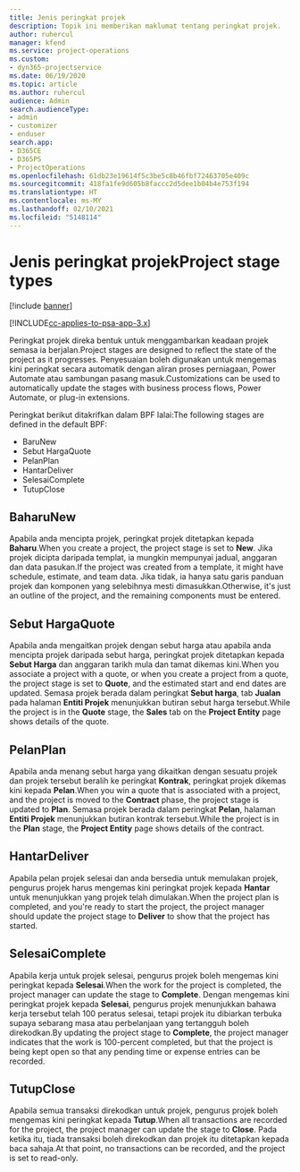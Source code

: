 ```yaml
---
title: Jenis peringkat projek
description: Topik ini memberikan maklumat tentang peringkat projek.
author: ruhercul
manager: kfend
ms.service: project-operations
ms.custom:
- dyn365-projectservice
ms.date: 06/19/2020
ms.topic: article
ms.author: ruhercul
audience: Admin
search.audienceType:
- admin
- customizer
- enduser
search.app:
- D365CE
- D365PS
- ProjectOperations
ms.openlocfilehash: 61db23e19614f5c3be5c8b46fbf72463705e409c
ms.sourcegitcommit: 418fa1fe9d605b8faccc2d5dee1b04b4e753f194
ms.translationtype: HT
ms.contentlocale: ms-MY
ms.lasthandoff: 02/10/2021
ms.locfileid: "5148114"
---
```

# <a name="project-stage-types"></a><span data-ttu-id="196a7-103">Jenis peringkat projek</span><span class="sxs-lookup"><span data-stu-id="196a7-103">Project stage types</span></span> 

[!include [banner](../includes/psa-now-project-operations.md)]

[!INCLUDE[cc-applies-to-psa-app-3.x](../includes/cc-applies-to-psa-app-3x.md)]

<span data-ttu-id="196a7-104">Peringkat projek direka bentuk untuk menggambarkan keadaan projek semasa ia berjalan.</span><span class="sxs-lookup"><span data-stu-id="196a7-104">Project stages are designed to reflect the state of the project as it progresses.</span></span> <span data-ttu-id="196a7-105">Penyesuaian boleh digunakan untuk mengemas kini peringkat secara automatik dengan aliran proses perniagaan, Power Automate atau sambungan pasang masuk.</span><span class="sxs-lookup"><span data-stu-id="196a7-105">Customizations can be used to automatically update the stages with business process flows, Power Automate, or plug-in extensions.</span></span>

<span data-ttu-id="196a7-106">Peringkat berikut ditakrifkan dalam BPF lalai:</span><span class="sxs-lookup"><span data-stu-id="196a7-106">The following stages are defined in the default BPF:</span></span>

- <span data-ttu-id="196a7-107">Baru</span><span class="sxs-lookup"><span data-stu-id="196a7-107">New</span></span>
- <span data-ttu-id="196a7-108">Sebut Harga</span><span class="sxs-lookup"><span data-stu-id="196a7-108">Quote</span></span>
- <span data-ttu-id="196a7-109">Pelan</span><span class="sxs-lookup"><span data-stu-id="196a7-109">Plan</span></span>
- <span data-ttu-id="196a7-110">Hantar</span><span class="sxs-lookup"><span data-stu-id="196a7-110">Deliver</span></span>
- <span data-ttu-id="196a7-111">Selesai</span><span class="sxs-lookup"><span data-stu-id="196a7-111">Complete</span></span>
- <span data-ttu-id="196a7-112">Tutup</span><span class="sxs-lookup"><span data-stu-id="196a7-112">Close</span></span> 

## <a name="new"></a><span data-ttu-id="196a7-113">Baharu</span><span class="sxs-lookup"><span data-stu-id="196a7-113">New</span></span>

<span data-ttu-id="196a7-114">Apabila anda mencipta projek, peringkat projek ditetapkan kepada **Baharu**.</span><span class="sxs-lookup"><span data-stu-id="196a7-114">When you create a project, the project stage is set to **New**.</span></span> <span data-ttu-id="196a7-115">Jika projek dicipta daripada templat, ia mungkin mempunyai jadual, anggaran dan data pasukan.</span><span class="sxs-lookup"><span data-stu-id="196a7-115">If the project was created from a template, it might have schedule, estimate, and team data.</span></span> <span data-ttu-id="196a7-116">Jika tidak, ia hanya satu garis panduan projek dan komponen yang selebihnya mesti dimasukkan.</span><span class="sxs-lookup"><span data-stu-id="196a7-116">Otherwise, it's just an outline of the project, and the remaining components must be entered.</span></span>

## <a name="quote"></a><span data-ttu-id="196a7-117">Sebut Harga</span><span class="sxs-lookup"><span data-stu-id="196a7-117">Quote</span></span>

<span data-ttu-id="196a7-118">Apabila anda mengaitkan projek dengan sebut harga atau apabila anda mencipta projek daripada sebut harga, peringkat projek ditetapkan kepada **Sebut Harga** dan anggaran tarikh mula dan tamat dikemas kini.</span><span class="sxs-lookup"><span data-stu-id="196a7-118">When you associate a project with a quote, or when you create a project from a quote, the project stage is set to **Quote**, and the estimated start and end dates are updated.</span></span> <span data-ttu-id="196a7-119">Semasa projek berada dalam peringkat **Sebut harga**, tab **Jualan** pada halaman **Entiti Projek** menunjukkan butiran sebut harga tersebut.</span><span class="sxs-lookup"><span data-stu-id="196a7-119">While the project is in the **Quote** stage, the **Sales** tab on the **Project Entity** page shows details of the quote.</span></span>

## <a name="plan"></a><span data-ttu-id="196a7-120">Pelan</span><span class="sxs-lookup"><span data-stu-id="196a7-120">Plan</span></span>

<span data-ttu-id="196a7-121">Apabila anda menang sebut harga yang dikaitkan dengan sesuatu projek dan projek tersebut beralih ke peringkat **Kontrak**, peringkat projek dikemas kini kepada **Pelan**.</span><span class="sxs-lookup"><span data-stu-id="196a7-121">When you win a quote that is associated with a project, and the project is moved to the **Contract** phase, the project stage is updated to **Plan**.</span></span> <span data-ttu-id="196a7-122">Semasa projek berada dalam peringkat **Pelan**, halaman **Entiti Projek** menunjukkan butiran kontrak tersebut.</span><span class="sxs-lookup"><span data-stu-id="196a7-122">While the project is in the **Plan** stage, the **Project Entity** page shows details of the contract.</span></span>

## <a name="deliver"></a><span data-ttu-id="196a7-123">Hantar</span><span class="sxs-lookup"><span data-stu-id="196a7-123">Deliver</span></span>

<span data-ttu-id="196a7-124">Apabila pelan projek selesai dan anda bersedia untuk memulakan projek, pengurus projek harus mengemas kini peringkat projek kepada **Hantar** untuk menunjukkan yang projek telah dimulakan.</span><span class="sxs-lookup"><span data-stu-id="196a7-124">When the project plan is completed, and you're ready to start the project, the project manager should update the project stage to **Deliver** to show that the project has started.</span></span>

## <a name="complete"></a><span data-ttu-id="196a7-125">Selesai</span><span class="sxs-lookup"><span data-stu-id="196a7-125">Complete</span></span> 

<span data-ttu-id="196a7-126">Apabila kerja untuk projek selesai, pengurus projek boleh mengemas kini peringkat kepada **Selesai**.</span><span class="sxs-lookup"><span data-stu-id="196a7-126">When the work for the project is completed, the project manager can update the stage to **Complete**.</span></span> <span data-ttu-id="196a7-127">Dengan mengemas kini peringkat projek kepada **Selesai**, pengurus projek menunjukkan bahawa kerja tersebut telah 100 peratus selesai, tetapi projek itu dibiarkan terbuka supaya sebarang masa atau perbelanjaan yang tertangguh boleh direkodkan.</span><span class="sxs-lookup"><span data-stu-id="196a7-127">By updating the project stage to **Complete**, the project manager indicates that the work is 100-percent completed, but that the project is being kept open so that any pending time or expense entries can be recorded.</span></span>

## <a name="close"></a><span data-ttu-id="196a7-128">Tutup</span><span class="sxs-lookup"><span data-stu-id="196a7-128">Close</span></span>

<span data-ttu-id="196a7-129">Apabila semua transaksi direkodkan untuk projek, pengurus projek boleh mengemas kini peringkat kepada **Tutup**.</span><span class="sxs-lookup"><span data-stu-id="196a7-129">When all transactions are recorded for the project, the project manager can update the stage to **Close**.</span></span> <span data-ttu-id="196a7-130">Pada ketika itu, tiada transaksi boleh direkodkan dan projek itu ditetapkan kepada baca sahaja.</span><span class="sxs-lookup"><span data-stu-id="196a7-130">At that point, no transactions can be recorded, and the project is set to read-only.</span></span>
